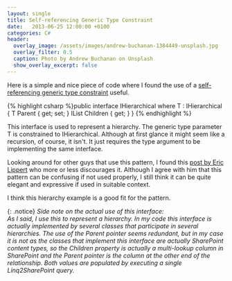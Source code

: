 ```yaml
---
layout: single
title: Self-referencing Generic Type Constraint
date:   2013-06-25 12:00:00 +0100
categories: C#
header:
  overlay_image: /assets/images/andrew-buchanan-1384449-unsplash.jpg
  overlay_filter: 0.5
  caption: Photo by Andrew Buchanan on Unsplash
  show_overlay_excerpt: false
---
```

Here is a simple and nice piece of code where I found the use of a [self-referencing generic type constraint](http://en.wikipedia.org/wiki/Curiously_recurring_template_pattern) useful.

{% highlight csharp %}public interface IHierarchical<T> where T : IHierarchical<T>
{
  T Parent { get; set; }
  IList<T> Children { get; }
}
{% endhighlight %}  


This interface is used to represent a hierarchy. The generic type parameter T is constrained to IHierarchical<T>. Although at first glance it might seem like a recursion, of course, it isn't. It just requires the type argument to be implementing the same interface.  

Looking around for other guys that use this pattern, I found this [post by Eric Lippert](http://blogs.msdn.com/b/ericlippert/archive/2011/02/03/curiouser-and-curiouser.aspx) who more or less discourages it. Although I agree with him that this pattern can be confusing if not used properly, I still think it can be quite elegant and expressive if used in suitable context.  

I think this hierarchy example is a good fit for the pattern.  

{: .notice}
_Side note on the actual use of this interface:_  
_As I said, I use this to represent a hierarchy. In my code this interface is actually implemented by several classes that participate in several hierarchies. The use of the Parent pointer seems redundant, but in my case it is not as the classes that implement this interface are actually SharePoint content types, so the Children property is actually a multi-lookup column in SharePoint and the Parent pointer is the column at the other end of the relationship. Both values are populated by executing a single Linq2SharePoint query._
